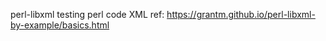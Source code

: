 perl-libxml
testing perl code XML
ref: https://grantm.github.io/perl-libxml-by-example/basics.html

